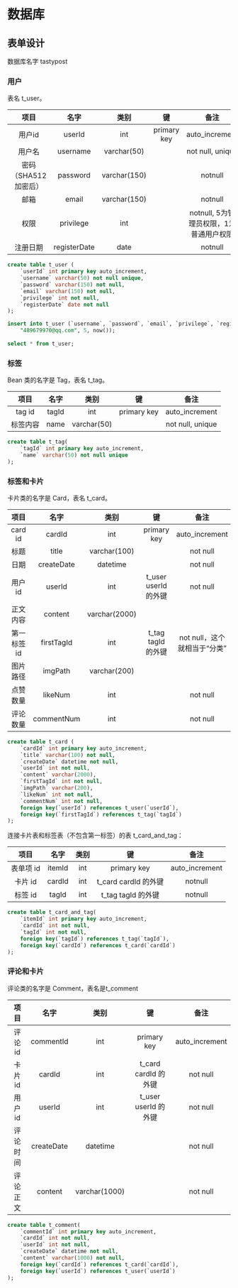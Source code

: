 # 数据库

## 表单设计

数据库名字 tastypost

### 用户
表名 t_user。

| 项目 | 名字 | 类别 | 键 | 备注 |
|:---:|:---:|:---:|:---:|:---:|
|用户id|userId|int|primary key|auto_increment|
|用户名|username|varchar(50)| |not null, unique|
|密码（SHA512加密后）|password|varchar(150)| |notnull|
|邮箱|email|varchar(150)| |notnull|
|权限|privilege|int| |notnull, 5为管理员权限，1为普通用户权限|
|注册日期|registerDate|date| |notnull|

```sql
create table t_user (
	`userId` int primary key auto_increment,
    `username` varchar(50) not null unique,
    `password` varchar(150) not null,
    `email` varchar(150) not null,
    `privilege` int not null,
    `registerDate` date not null
);

insert into t_user (`username`, `password`, `email`, `privilege`, `registerDate`) values ("admin", 加密以后的东西, 
	"489679970@qq.com", 5, now());
    
select * from t_user;
```

### 标签

Bean 类的名字是 Tag，表名 t_tag。

| 项目 | 名字 | 类别 | 键 | 备注 |
|:---:|:---:|:---:|:---:|:---:|
|tag id| tagId | int | primary key | auto_increment |
|标签内容|name|varchar(50)| |not null, unique|

```sql
create table t_tag(
	`tagId` int primary key auto_increment,
    `name` varchar(50) not null unique
);
```
### 标签和卡片

卡片类的名字是 Card，表名 t_card。

| 项目 | 名字 | 类别 | 键 | 备注 |
|:---:|:---:|:---:|:---:|:---:|
|card id| cardId | int | primary key | auto_increment |
|标题|title|varchar(100)| |not null|
|日期|createDate|datetime| |not null|
|用户 id| userId |int|t_user userId 的外键 |not null|
|正文内容|content|varchar(2000)| | |
|第一标签 id|firstTagId|int|t_tag tagId 的外键 |not null，这个就相当于“分类”|
|图片路径|imgPath|varchar(200)| | |
|点赞数量|likeNum|int| |not null|
|评论数量|commentNum|int| |not null|

```sql
create table t_card (
	`cardId` int primary key auto_increment,
    `title` varchar(100) not null,
    `createDate` datetime not null,
    `userId` int not null,
    `content` varchar(2000),
    `firstTagId` int not null,
    `imgPath` varchar(200),
    `likeNum` int not null,
    `commentNum` int not null,
    foreign key(`userId`) references t_user(`userId`),
    foreign key(`firstTagId`) references t_tag(`tagId`)
);
```

连接卡片表和标签表（不包含第一标签）的表 t_card_and_tag：

| 项目 | 名字 | 类别 | 键 | 备注 |
|:---:|:---:|:---:|:---:|:---:|
|表单项 id|itemId| int | primary key | auto_increment |
|卡片 id|cardId|int|t_card cardId 的外键 |notnull|
|标签 id|tagId|int|t_tag tagId 的外键 |notnull|

```sql
create table t_card_and_tag(
	`itemId` int primary key auto_increment,
    `cardId` int not null,
    `tagId` int not null,
    foreign key(`tagId`) references t_tag(`tagId`),
    foreign key(`cardId`) references t_card(`cardId`)
);
```

### 评论和卡片

评论类的名字是 Comment，表名是t_comment

| 项目 | 名字 | 类别 | 键 | 备注 |
|:---:|:---:|:---:|:---:|:---:|
|评论 id |commentId|int|primary key|auto_increment|
|卡片 id|cardId|int|t_card cardId 的外键 |not null|
|用户 id|userId|int|t_user userId 的外键 |not null|
|评论时间|createDate|datetime| |not null|
|评论正文|content|varchar(1000)| |not null|

```sql
create table t_comment(
	`commentId` int primary key auto_increment,
    `cardId` int not null,
    `userId` int not null,
    `createDate` datetime not null,
    `content` varchar(1000) not null,
    foreign key(`cardId`) references t_card(`cardId`),
    foreign key(`userId`) references t_user(`userId`)
);
```